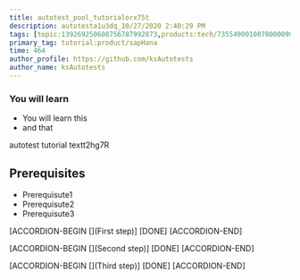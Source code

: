 ```yaml
---
title: autotest_pool_tutorialorx75t
description: autotesta1u3dq_10/27/2020 2:40:29 PM
tags: [topic:139269250608756787992873,products:tech/73554900100700000996,tutorial:experience/advanced]
primary_tag: tutorial:product/sapHana
time: 464
author_profile: https://github.com/ksAutotests
author_name: ksAutotests
---
```

### You will learn
- You will learn this
- and that

autotest tutorial textt2hg7R

## Prerequisites
- Prerequisute1
- Prerequisute2
- Prerequisute3

[ACCORDION-BEGIN [](First step)]
[DONE]
[ACCORDION-END]

[ACCORDION-BEGIN [](Second step)]
[DONE]
[ACCORDION-END]

[ACCORDION-BEGIN [](Third step)]
[DONE]
[ACCORDION-END]

